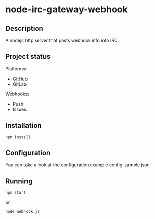 # node-irc-gateway-webhook

## Description

A nodejs http server that posts webhook info into IRC.

## Project status

Platforms:
* GitHub
* GitLab

Webhooks:
* Push
* Issues

## Installation

<code>npm install</code>

## Configuration

You can take a look at the configuration example config-sample.json

## Running

<code>npm start</code>

or

<code>node webhook.js</code>
